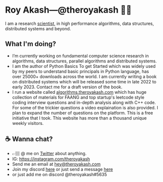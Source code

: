 # Roy Akash&mdash;@theroyakash 👋🏽
I am a research [scientist](https://g.co/kgs/zzwfzC), in high performance algorithms, data structures, distributed systems and beyond.

## What I'm doing?
- I’m currently working on fundamental computer science research in algorithms, data structures, parallel algorithms and distributed systems.
- I am the author of Python Basics To get Started which was widely used by my peers to understand basic principals in Python language, has over 25000+ downloads across the world. I am currently writing a book on distributed systems which will be released some time in late 2022 to early 2023. Contact me for a draft version of the book.
- I run a website called [algorithms.theroyakash.com](https://algorithms.theroyakash.com) which has huge collection of materials for FAANG and top startup's leetcode style coding interview questions and in-depth analysis along with C++ code. For some of the trickier questions a video explaination is also provided. I plan to expand the number of questions on the platform. This is a free initiative that I took. This website has more than a thousand unique weekly visitors.


## ☕️ Wanna chat?
- 👉🏽 @ me on [Twitter](https://twitter.com/theroyakash) about anything.<br>
- IG: https://instagram.com/theroyakash<br>
- Send me an email at [hey@theroyakash.com](mailto:hey@theroyakash.com)
- Join my discord [here](https://discord.gg/TXQyQYa) or just send a message [here](https://www.iamroyakash.com/contact)
- or just add me on discord @theroyakash#5635
